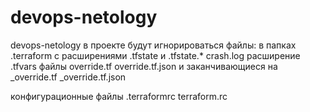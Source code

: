 # devops-netology
devops-netology
в проекте будут игнорироваться файлы:
в папках .terraform
с расширениями .tfstate и .tfstate.*
crash.log
расширение .tfvars
файлы override.tf override.tf.json и заканчивающиеся на
_override.tf
_override.tf.json

конфигурационные файлы .terraformrc terraform.rc
